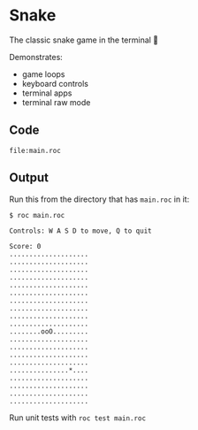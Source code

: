 # Snake

The classic snake game in the terminal 🐍

Demonstrates:
- game loops
- keyboard controls
- terminal apps
- terminal raw mode

## Code

```roc
file:main.roc
```

## Output

Run this from the directory that has `main.roc` in it:

```
$ roc main.roc

Controls: W A S D to move, Q to quit

Score: 0
....................
....................
....................
....................
....................
....................
....................
....................
....................
....................
........ooO.........
....................
....................
....................
....................
...............*....
....................
....................
....................
....................

```

Run unit tests with `roc test main.roc`